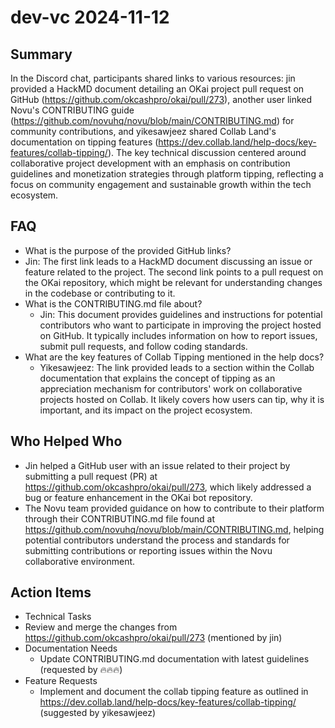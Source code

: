 # dev-vc 2024-11-12

## Summary
 In the Discord chat, participants shared links to various resources: jin provided a HackMD document detailing an OKai project pull request on GitHub (https://github.com/okcashpro/okai/pull/273), another user linked Novu's CONTRIBUTING guide (https://github.com/novuhq/novu/blob/main/CONTRIBUTING.md) for community contributions, and yikesawjeez shared Collab Land's documentation on tipping features (https://dev.collab.land/help-docs/key-features/collab-tipping/). The key technical discussion centered around collaborative project development with an emphasis on contribution guidelines and monetization strategies through platform tipping, reflecting a focus on community engagement and sustainable growth within the tech ecosystem.

## FAQ
 - What is the purpose of the provided GitHub links?
  - Jin: The first link leads to a HackMD document discussing an issue or feature related to the project. The second link points to a pull request on the OKai repository, which might be relevant for understanding changes in the codebase or contributing to it.
- What is the CONTRIBUTING.md file about?
  - Jin: This document provides guidelines and instructions for potential contributors who want to participate in improving the project hosted on GitHub. It typically includes information on how to report issues, submit pull requests, and follow coding standards.
- What are the key features of Collab Tipping mentioned in the help docs?
  - Yikesawjeez: The link provided leads to a section within the Collab documentation that explains the concept of tipping as an appreciation mechanism for contributors' work on collaborative projects hosted on Collab. It likely covers how users can tip, why it is important, and its impact on the project ecosystem.

## Who Helped Who
 - Jin helped a GitHub user with an issue related to their project by submitting a pull request (PR) at https://github.com/okcashpro/okai/pull/273, which likely addressed a bug or feature enhancement in the OKai bot repository.
- The Novu team provided guidance on how to contribute to their platform through their CONTRIBUTING.md file found at https://github.com/novuhq/novu/blob/main/CONTRIBUTING.md, helping potential contributors understand the process and standards for submitting contributions or reporting issues within the Novu collaborative environment.

## Action Items
 - Technical Tasks
  - Review and merge the changes from https://github.com/okcashpro/okai/pull/273 (mentioned by jin)
- Documentation Needs
  - Update CONTRIBUTING.md documentation with latest guidelines (requested by 🔥🔥🔥)
- Feature Requests
  - Implement and document the collab tipping feature as outlined in https://dev.collab.land/help-docs/key-features/collab-tipping/ (suggested by yikesawjeez)


